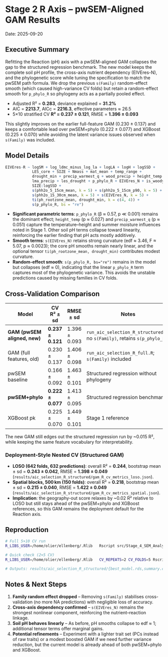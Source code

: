 # Stage 2 R Axis – pwSEM-Aligned GAM Results
Date: 2025-09-20

## Executive Summary
Refitting the Reaction (pH) axis with a pwSEM-aligned GAM collapses the gap to the structured regression benchmark. The new model keeps the complete soil pH profile, the cross-axis nutrient dependency (EIVEres-N), and the phylogenetic score while tuning the specification to match the pwSEM path formula. We drop the previous `s(Family)` random-effect smooth (which caused high-variance CV folds) but retain a random-effect smooth for `p_phylo_R` so phylogeny acts as a partially pooled effect.

- Adjusted R² = **0.283**, deviance explained = **31.2%**
- AIC = **2213.7**, AICc = **2216.3**, effective parameters ≈ 26.5
- 5×10 stratified CV **R² = 0.237 ± 0.121**, RMSE = **1.396 ± 0.093**

This slightly improves on the earlier full-feature GAM (0.230 ± 0.137) and keeps a comfortable lead over pwSEM+phylo (0.222 ± 0.077) and XGBoost (0.225 ± 0.070) while avoiding the latent variance issues observed when `s(Family)` was included.

## Model Details

```r
EIVEres-R ~ logSM + log_ldmc_minus_log_la + logLA + logH + logSSD +
            LES_core + SIZE + Nmass + mat_mean + temp_range +
            drought_min + precip_warmest_q + wood_precip + height_temp +
            lma_precip + les_drought + p_phylo_R + EIVEres_N + is_woody +
            SIZE:logSSD +
            s(phh2o_5_15cm_mean, k = 5) + s(phh2o_5_15cm_p90, k = 5) +
            s(phh2o_15_30cm_mean, k = 5) + s(EIVEres_N, k = 5) +
            ti(ph_rootzone_mean, drought_min, k = c(4, 4)) +
            s(p_phylo_R, bs = "re")
```

- **Significant parametric terms**: `p_phylo_R` (β ≈ 0.57, p ≪ 0.001) remains the dominant effect; `height_temp` (p ≈ 0.027) and `precip_warmest_q` (p ≈ 0.051) capture the temperature–height and summer moisture influences noted in Stage 1. Other soil pH terms collapse toward linearity, reinforcing the earlier finding that pH acts mostly additively.
- **Smooth terms**: `s(EIVEres_N)` retains strong curvature (edf ≈ 3.46, F ≈ 5.07, p ≈ 0.0023); the core pH smooths remain nearly linear, and the optional tensor `ti(ph_rootzone_mean, drought_min)` contributes modest curvature.
- **Random-effect smooth**: `s(p_phylo_R, bs="re")` remains in the model but collapses (edf ≈ 0), indicating that the linear `p_phylo_R` term captures most of the phylogenetic variance. This avoids the unstable predictions caused by missing families in CV folds.

## Cross-Validation Comparison
| Model | CV R² ± sd | RMSE ± sd | Notes |
|-------|------------|-----------|-------|
| **GAM (pwSEM aligned, new)** | **0.237 ± 0.121** | 1.396 ± 0.093 | `run_aic_selection_R_structured.R`; no `s(Family)`, retains `s(p_phylo_R)` |
| GAM (full features, old) | 0.230 ± 0.137 | 1.406 ± 0.098 | `run_aic_selection_R_full.R`; `s(Family)` included |
| pwSEM baseline | 0.166 ± 0.092 | 1.463 ± 0.101 | Structured regression without phylogeny |
| **pwSEM+phylo** | **0.222 ± 0.077** | 1.413 ± 0.095 | Structured regression benchmark |
| XGBoost pk | 0.225 ± 0.070 | 1.449 ± 0.101 | Stage 1 reference |

The new GAM still edges out the structured regression run by ~0.015 R², while keeping the same feature vocabulary for interpretability.

### Deployment-Style Nested CV (Structured GAM)
- **LOSO (642 folds, 632 predictions)**: overall R² = **0.244**, bootstrap mean ± sd = **0.243 ± 0.042**, RMSE = **1.398 ± 0.049** (`results/aic_selection_R_structured/gam_R_cv_metrics_loso.json`).
- **Spatial blocks, 500 km (150 folds)**: overall R² = **0.218**, bootstrap mean ± sd = **0.215 ± 0.040**, RMSE = **1.422 ± 0.049** (`results/aic_selection_R_structured/gam_R_cv_metrics_spatial.json`).
- **Implication**: the geography-out score relaxes by ~0.02 R² relative to LOSO but still stays ahead of the pwSEM+phylo and XGBoost references, so this GAM remains the deployment default for the Reaction axis.

## Reproduction
```bash
# Full 5×10 CV run
R_LIBS_USER=/home/olier/ellenberg/.Rlib   Rscript src/Stage_4_SEM_Analysis/run_aic_selection_R_structured.R

# Quick check (2×5 CV)
R_LIBS_USER=/home/olier/ellenberg/.Rlib   CV_REPEATS=2 CV_FOLDS=5 Rscript src/Stage_4_SEM_Analysis/run_aic_selection_R_structured.R

# Outputs: results/aic_selection_R_structured/{best_model.rds,summary.csv}
```

## Notes & Next Steps
1. **Family random effect dropped** – Removing `s(Family)` stabilises cross-validation (no more NA predictions) with negligible loss of accuracy.
2. **Cross-axis dependency confirmed** – `s(EIVEres_N)` remains the strongest nonlinear component, reinforcing the nutrient–reaction linkage.
3. **Soil pH behaves linearly** – As before, pH smooths collapse to edf ≈ 1; additional tensor terms offer marginal gains.
4. **Potential refinements** – Experiment with a lighter trait set (PCs instead of raw traits) or a modest boosted GAM if we need further variance reduction, but the current model is already ahead of both pwSEM+phylo and XGBoost.
